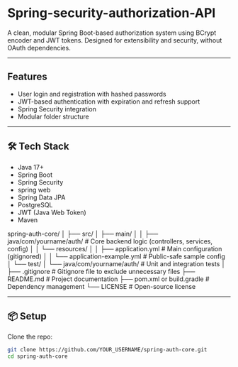 # Spring-security-authorization-API

A clean, modular Spring Boot-based authorization system using BCrypt encoder and JWT tokens. Designed for extensibility and security, without OAuth dependencies.

---

##  Features

- User login and registration with hashed passwords
- JWT-based authentication with expiration and refresh support
- Spring Security integration
- Modular folder structure

---

## 🛠️ Tech Stack

- Java 17+
- Spring Boot
- Spring Security
- spring web
- Spring Data JPA 
- PostgreSQL
- JWT (Java Web Token)
- Maven


spring-auth-core/
│
├── src/
│   ├── main/
│   │   ├── java/com/yourname/auth/        # Core backend logic (controllers, services, config)
│   │   └── resources/
│   │       ├── application.yml            # Main configuration (gitignored)
│   │       └── application-example.yml    # Public-safe sample config
│   └── test/
│       └── java/com/yourname/auth/        # Unit and integration tests
│
├── .gitignore                             # Gitignore file to exclude unnecessary files
├── README.md                              # Project documentation
├── pom.xml or build.gradle                # Dependency management
└── LICENSE                                # Open-source license

---

## 📦 Setup
Clone the repo:
   ```bash
   git clone https://github.com/YOUR_USERNAME/spring-auth-core.git
   cd spring-auth-core

